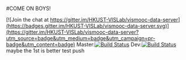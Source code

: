 #COME ON BOYS!

[![Join the chat at https://gitter.im/HKUST-VISLab/vismooc-data-server](https://badges.gitter.im/HKUST-VISLab/vismooc-data-server.svg)](https://gitter.im/HKUST-VISLab/vismooc-data-server?utm_source=badge&utm_medium=badge&utm_campaign=pr-badge&utm_content=badge)
Master:[![Build Status](https://travis-ci.org/HKUST-VISLab/vismooc-data-server.svg?branch=master)](https://travis-ci.org/HKUST-VISLab/vismooc-data-server)
Dev:[![Build Status](https://travis-ci.org/HKUST-VISLab/vismooc-data-server.svg?branch=dev)](https://travis-ci.org/HKUST-VISLab/vismooc-data-server)
maybe the 1st is better
test push